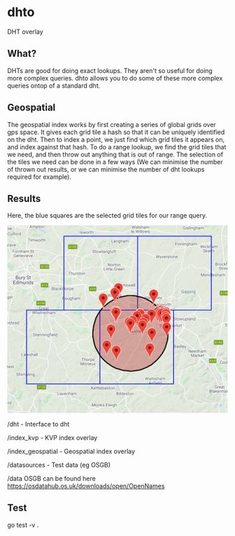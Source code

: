 # dhto
DHT overlay

## What?
DHTs are good for doing exact lookups. They aren't so useful for doing more complex queries. dhto allows you to do some of these more complex queries ontop of a standard dht.

## Geospatial

The geospatial index works by first creating a series of global grids over gps space. It gives each grid tile a hash so that it can be uniquely identified on the dht.
Then to index a point, we just find which grid tiles it appears on, and index against that hash.
To do a range lookup, we find the grid tiles that we need, and then throw out anything that is out of range. The selection of the tiles we need can be done in a few ways (We can minimise the number of thrown out results, or we can minimise the number of dht lookups required for example).

## Results

Here, the blue squares are the selected grid tiles for our range query.

![output2](images/output2.png)


 /dht - Interface to dht

 /index_kvp - KVP index overlay

 /index_geospatial - Geospatial index overlay

 /datasources - Test data (eg OSGB)

 /data
	OSGB can be found here https://osdatahub.os.uk/downloads/open/OpenNames

## Test

go test -v .
